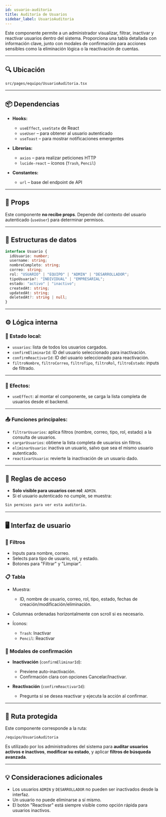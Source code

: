 ```yaml
---
id: usuario-auditoria
title: Auditoría de Usuarios
sidebar_label: UsuarioAuditoria
---
```


Este componente permite a un administrador visualizar, filtrar, inactivar y reactivar usuarios dentro del sistema. Proporciona una tabla detallada con información clave, junto con modales de confirmación para acciones sensibles como la eliminación lógica o la reactivación de cuentas.

---

## 🔍 Ubicación

`src/pages/equipo/UsuarioAuditoria.tsx`

---

## 📦 Dependencias

- **Hooks:**
  - `useEffect`, `useState` de React
  - `useUser` – para obtener al usuario autenticado
  - `useToast` – para mostrar notificaciones emergentes

- **Librerías:**
  - `axios` – para realizar peticiones HTTP
  - `lucide-react` – íconos (`Trash`, `Pencil`)

- **Constantes:**
  - `url` – base del endpoint de API

---

## 🧩 Props

Este componente **no recibe props**. Depende del contexto del usuario autenticado (`useUser`) para determinar permisos.

---

## 🧱 Estructuras de datos

```ts
interface Usuario {
  idUsuario: number;
  username: string;
  nombreCompleto: string;
  correo: string;
  rol: "USUARIO" | "EQUIPO" | "ADMIN" | "DESARROLLADOR";
  tipoUsuario?: "INDIVIDUAL" | "EMPRESARIAL";
  estado: "activo" | "inactivo";
  createdAt: string;
  updatedAt: string;
  deletedAt?: string | null;
}
````

---

## ⚙️ Lógica interna

### 📌 Estado local:

* `usuarios`: lista de todos los usuarios cargados.
* `confirmEliminarId`: ID del usuario seleccionado para inactivación.
* `confirmReactivarId`: ID del usuario seleccionado para reactivación.
* `filtroNombre`, `filtroCorreo`, `filtroTipo`, `filtroRol`, `filtroEstado`: inputs de filtrado.

---

### 🔁 Efectos:

* `useEffect`: al montar el componente, se carga la lista completa de usuarios desde el backend.

---

### 📤 Funciones principales:

* `filtrarUsuarios`: aplica filtros (nombre, correo, tipo, rol, estado) a la consulta de usuarios.
* `cargarUsuarios`: obtiene la lista completa de usuarios sin filtros.
* `eliminarUsuario`: inactiva un usuario, salvo que sea el mismo usuario autenticado.
* `reactivarUsuario`: revierte la inactivación de un usuario dado.

---

## 🔐 Reglas de acceso

* **Solo visible para usuarios con rol**: `ADMIN`.
* Si el usuario autenticado no cumple, se muestra:

```txt
Sin permisos para ver esta auditoría.
```

---

## 🖥️ Interfaz de usuario

### 🔎 Filtros

* Inputs para nombre, correo.
* Selects para tipo de usuario, rol, y estado.
* Botones para "Filtrar" y "Limpiar".

### 📋 Tabla

* Muestra:

  * ID, nombre de usuario, correo, rol, tipo, estado, fechas de creación/modificación/eliminación.
* Columnas ordenadas horizontalmente con scroll si es necesario.
* Íconos:

  * `Trash`: Inactivar
  * `Pencil`: Reactivar

### 💬 Modales de confirmación

* **Inactivación** (`confirmEliminarId`):

  * Previene auto-inactivación.
  * Confirmación clara con opciones Cancelar/Inactivar.

* **Reactivación** (`confirmReactivarId`):

  * Pregunta si se desea reactivar y ejecuta la acción al confirmar.

---

## 🧪 Ruta protegida

Este componente corresponde a la ruta:

```
/equipo/UsuarioAuditoria
```

Es utilizado por los administradores del sistema para **auditar usuarios activos e inactivos**, **modificar su estado**, y aplicar **filtros de búsqueda avanzada**.

---

## 💡 Consideraciones adicionales

* Los usuarios `ADMIN` y `DESARROLLADOR` no pueden ser inactivados desde la interfaz.
* Un usuario no puede eliminarse a sí mismo.
* El botón "Reactivar" está siempre visible como opción rápida para usuarios inactivos.